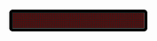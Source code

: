 <p align="center"><img src="./assets/68747470733a2f2f692e696d6775722e636f6d2f4136625747466c2e676966.gif"/></p>

